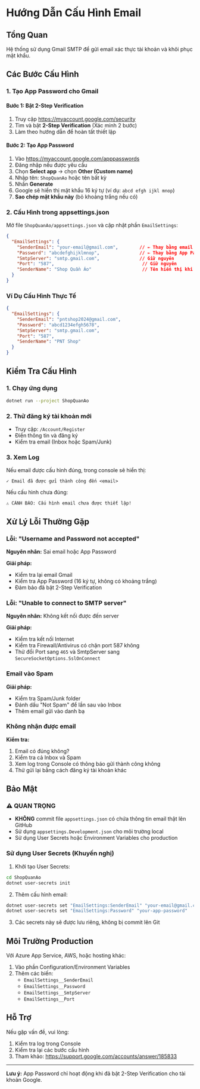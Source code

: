 # Hướng Dẫn Cấu Hình Email

## Tổng Quan
Hệ thống sử dụng Gmail SMTP để gửi email xác thực tài khoản và khôi phục mật khẩu.

## Các Bước Cấu Hình

### 1. Tạo App Password cho Gmail

#### Bước 1: Bật 2-Step Verification
1. Truy cập https://myaccount.google.com/security
2. Tìm và bật **2-Step Verification** (Xác minh 2 bước)
3. Làm theo hướng dẫn để hoàn tất thiết lập

#### Bước 2: Tạo App Password
1. Vào https://myaccount.google.com/apppasswords
2. Đăng nhập nếu được yêu cầu
3. Chọn **Select app** → chọn **Other (Custom name)**
4. Nhập tên: `ShopQuanAo` hoặc tên bất kỳ
5. Nhấn **Generate**
6. Google sẽ hiển thị mật khẩu 16 ký tự (ví dụ: `abcd efgh ijkl mnop`)
7. **Sao chép mật khẩu này** (bỏ khoảng trắng nếu có)

### 2. Cấu Hình trong appsettings.json

Mở file `ShopQuanAo/appsettings.json` và cập nhật phần `EmailSettings`:

```json
{
  "EmailSettings": {
    "SenderEmail": "your-email@gmail.com",        // ← Thay bằng email Gmail của bạn
    "Password": "abcdefghijklmnop",               // ← Thay bằng App Password (16 ký tự, không có khoảng trắng)
    "SmtpServer": "smtp.gmail.com",               // Giữ nguyên
    "Port": "587",                                 // Giữ nguyên
    "SenderName": "Shop Quần Áo"                   // Tên hiển thị khi gửi email
  }
}
```

### Ví Dụ Cấu Hình Thực Tế

```json
{
  "EmailSettings": {
    "SenderEmail": "pntshop2024@gmail.com",
    "Password": "abcd1234efgh5678",
    "SmtpServer": "smtp.gmail.com",
    "Port": "587",
    "SenderName": "PNT Shop"
  }
}
```

## Kiểm Tra Cấu Hình

### 1. Chạy ứng dụng
```bash
dotnet run --project ShopQuanAo
```

### 2. Thử đăng ký tài khoản mới
- Truy cập: `/Account/Register`
- Điền thông tin và đăng ký
- Kiểm tra email (Inbox hoặc Spam/Junk)

### 3. Xem Log
Nếu email được cấu hình đúng, trong console sẽ hiển thị:
```
✓ Email đã được gửi thành công đến <email>
```

Nếu cấu hình chưa đúng:
```
⚠ CẢNH BÁO: Cấu hình email chưa được thiết lập!
```

## Xử Lý Lỗi Thường Gặp

### Lỗi: "Username and Password not accepted"
**Nguyên nhân:** Sai email hoặc App Password

**Giải pháp:**
- Kiểm tra lại email Gmail
- Kiểm tra App Password (16 ký tự, không có khoảng trắng)
- Đảm bảo đã bật 2-Step Verification

### Lỗi: "Unable to connect to SMTP server"
**Nguyên nhân:** Không kết nối được đến server

**Giải pháp:**
- Kiểm tra kết nối Internet
- Kiểm tra Firewall/Antivirus có chặn port 587 không
- Thử đổi Port sang `465` và SmtpServer sang `SecureSocketOptions.SslOnConnect`

### Email vào Spam
**Giải pháp:**
- Kiểm tra Spam/Junk folder
- Đánh dấu "Not Spam" để lần sau vào Inbox
- Thêm email gửi vào danh bạ

### Không nhận được email
**Kiểm tra:**
1. Email có đúng không?
2. Kiểm tra cả Inbox và Spam
3. Xem log trong Console có thông báo gửi thành công không
4. Thử gửi lại bằng cách đăng ký tài khoản khác

## Bảo Mật

### ⚠️ QUAN TRỌNG
- **KHÔNG** commit file `appsettings.json` có chứa thông tin email thật lên GitHub
- Sử dụng `appsettings.Development.json` cho môi trường local
- Sử dụng User Secrets hoặc Environment Variables cho production

### Sử dụng User Secrets (Khuyến nghị)

1. Khởi tạo User Secrets:
```bash
cd ShopQuanAo
dotnet user-secrets init
```

2. Thêm cấu hình email:
```bash
dotnet user-secrets set "EmailSettings:SenderEmail" "your-email@gmail.com"
dotnet user-secrets set "EmailSettings:Password" "your-app-password"
```

3. Các secrets này sẽ được lưu riêng, không bị commit lên Git

## Môi Trường Production

Với Azure App Service, AWS, hoặc hosting khác:
1. Vào phần Configuration/Environment Variables
2. Thêm các biến:
   - `EmailSettings__SenderEmail`
   - `EmailSettings__Password`
   - `EmailSettings__SmtpServer`
   - `EmailSettings__Port`

## Hỗ Trợ

Nếu gặp vấn đề, vui lòng:
1. Kiểm tra log trong Console
2. Kiểm tra lại các bước cấu hình
3. Tham khảo: https://support.google.com/accounts/answer/185833

---

**Lưu ý:** App Password chỉ hoạt động khi đã bật 2-Step Verification cho tài khoản Google.

